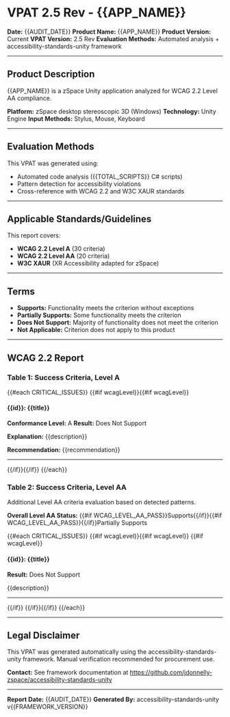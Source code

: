 # VPAT 2.5 Rev - {{APP_NAME}}

**Date:** {{AUDIT_DATE}}
**Product Name:** {{APP_NAME}}
**Product Version:** Current
**VPAT Version:** 2.5 Rev
**Evaluation Methods:** Automated analysis + accessibility-standards-unity framework

---

## Product Description

{{APP_NAME}} is a zSpace Unity application analyzed for WCAG 2.2 Level AA compliance.

**Platform:** zSpace desktop stereoscopic 3D (Windows)
**Technology:** Unity Engine
**Input Methods:** Stylus, Mouse, Keyboard

---

## Evaluation Methods

This VPAT was generated using:
- Automated code analysis ({{TOTAL_SCRIPTS}} C# scripts)
- Pattern detection for accessibility violations
- Cross-reference with WCAG 2.2 and W3C XAUR standards

---

## Applicable Standards/Guidelines

This report covers:
- **WCAG 2.2 Level A** (30 criteria)
- **WCAG 2.2 Level AA** (20 criteria)
- **W3C XAUR** (XR Accessibility adapted for zSpace)

---

## Terms

- **Supports:** Functionality meets the criterion without exceptions
- **Partially Supports:** Some functionality meets the criterion
- **Does Not Support:** Majority of functionality does not meet the criterion
- **Not Applicable:** Criterion does not apply to this product

---

## WCAG 2.2 Report

### Table 1: Success Criteria, Level A

{{#each CRITICAL_ISSUES}}
{{#if wcagLevel}}{{#if wcagLevel}}
#### {{id}}: {{title}}
**Conformance Level:** A
**Result:** Does Not Support

**Explanation:**
{{description}}

**Recommendation:**
{{recommendation}}

---

{{/if}}{{/if}}
{{/each}}

### Table 2: Success Criteria, Level AA

Additional Level AA criteria evaluation based on detected patterns.

**Overall Level AA Status:** {{#if WCAG_LEVEL_AA_PASS}}Supports{{/if}}{{#if WCAG_LEVEL_AA_PASS}}{{/if}}Partially Supports

{{#each CRITICAL_ISSUES}}
{{#if wcagLevel}}{{#if wcagLevel}}
{{#if wcagLevel}}
#### {{id}}: {{title}}
**Result:** Does Not Support

{{description}}

---

{{/if}}
{{/if}}{{/if}}
{{/each}}

---

## Legal Disclaimer

This VPAT was generated automatically using the accessibility-standards-unity framework. Manual verification recommended for procurement use.

**Contact:** See framework documentation at https://github.com/jdonnelly-zspace/accessibility-standards-unity

---

**Report Date:** {{AUDIT_DATE}}
**Generated By:** accessibility-standards-unity v{{FRAMEWORK_VERSION}}
